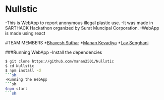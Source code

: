 # Nullstic
-This is WebApp to report anonymous illegal plastic use.
-It was made in SARTHACK Hackathon organized by Surat Muncipal Corporation.
-WebApp is made using react

#TEAM MEMBERS
*[Bhavesh Suthar](https://github.com/bhavesh0206s)
*[Manan Kevadiya](https://github.com/manan2501)
*[Lav Senghani](https://github.com/lavlife06)

###Running WebApp
-Install the dependencies
```sh
$ git clone https://github.com/manan2501/Nullstic
$ cd Nullstic
$ npm install -d
```sh
-Running the WebApp
```sh
$npm start
```sh
